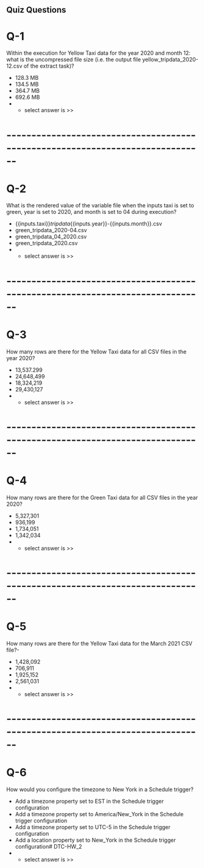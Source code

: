 ## Quiz Questions
# Q-1

Within the execution for Yellow Taxi data for the year 2020 and month 12: what is the uncompressed file size (i.e. the output file yellow_tripdata_2020-12.csv of the extract task)?
- 128.3 MB
- 134.5 MB
- 364.7 MB
- 692.6 MB
- - select answer is >>
# ------------------------------------------------------------------------------
# Q-2
What is the rendered value of the variable file when the inputs taxi is set to green, year is set to 2020, and month is set to 04 during execution?
- {{inputs.taxi}}_tripdata_{{inputs.year}}-{{inputs.month}}.csv
- green_tripdata_2020-04.csv
- green_tripdata_04_2020.csv
- green_tripdata_2020.csv
- - select answer is >>
# ------------------------------------------------------------------------------
# Q-3
How many rows are there for the Yellow Taxi data for all CSV files in the year 2020?
- 13,537.299
- 24,648,499
- 18,324,219
- 29,430,127
- - select answer is >>
# ------------------------------------------------------------------------------
# Q-4
How many rows are there for the Green Taxi data for all CSV files in the year 2020?
- 5,327,301
- 936,199
- 1,734,051
- 1,342,034
- - select answer is >>
# ------------------------------------------------------------------------------
# Q-5
How many rows are there for the Yellow Taxi data for the March 2021 CSV file?-
- 1,428,092
- 706,911
- 1,925,152
- 2,561,031
- - select answer is >>
# ------------------------------------------------------------------------------
# Q-6
How would you configure the timezone to New York in a Schedule trigger?
- Add a timezone property set to EST in the Schedule trigger configuration
- Add a timezone property set to America/New_York in the Schedule trigger configuration
- Add a timezone property set to UTC-5 in the Schedule trigger configuration
- Add a location property set to New_York in the Schedule trigger configuration# DTC-HW_2
- - select answer is >>

  
